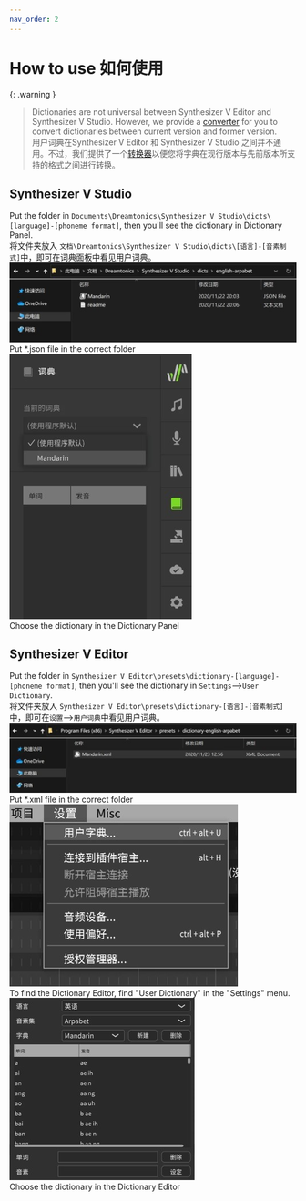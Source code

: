```yaml
---
nav_order: 2
---
```



# How to use 如何使用

{: .warning }
> Dictionaries are not universal between Synthesizer V Editor and Synthesizer V Studio. However, we provide a [converter](https://slidingwall.github.io/synthv-dictionaries/converter) for you to convert dictionaries between current version and former version.   
> 用户词典在Synthesizer V Editor 和 Synthesizer V Studio 之间并不通用。不过，我们提供了一个[转换器](https://slidingwall.github.io/synthv-dictionaries/converter)以便您将字典在现行版本与先前版本所支持的格式之间进行转换。  


## Synthesizer V Studio
Put the folder in `Documents\Dreamtonics\Synthesizer V Studio\dicts\[language]-[phoneme format]`, then you'll see the dictionary in Dictionary Panel.  
将文件夹放入 `文档\Dreamtonics\Synthesizer V Studio\dicts\[语言]-[音素制式]`中，即可在词典面板中看见用户词典。  
![Put *.json file in the correct folder](/assets/R2win-1.jpeg)  
Put *.json file in the correct folder  
![Choose the dictionary in the Dictionary Panel](/assets/R2win-2.jpeg)  
Choose the dictionary in the Dictionary Panel  
## Synthesizer V Editor
Put the folder in `Synthesizer V Editor\presets\dictionary-[language]-[phoneme format]`, then you'll see the dictionary in `Settings`-->`User Dictionary`.  
将文件夹放入 `Synthesizer V Editor\presets\dictionary-[语言]-[音素制式]`中，即可在`设置`-->`用户词典`中看见用户词典。  
![Put *.xml file in the correct folder](/assets/R1win-1.jpeg)  
Put *.xml file in the correct folder  
![To find the Dictionary Editor, find "User Dictionary" in the "Settings" menu.](/assets/R1win-2.jpeg)  
To find the Dictionary Editor, find "User Dictionary" in the "Settings" menu.  
![Choose the dictionary in the Dictionary Editor](/assets/R1win-3.jpeg)  
Choose the dictionary in the Dictionary Editor  
  

  

